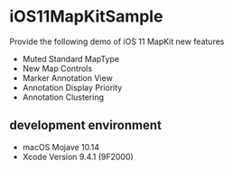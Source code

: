 # iOS11MapKitSample
Provide the following demo of iOS 11 MapKit new features

- Muted Standard MapType
- New Map Controls
- Marker Annotation View
- Annotation Display Priority
- Annotation Clustering

## development environment
- macOS Mojave 10.14
- Xcode Version 9.4.1 (9F2000)
